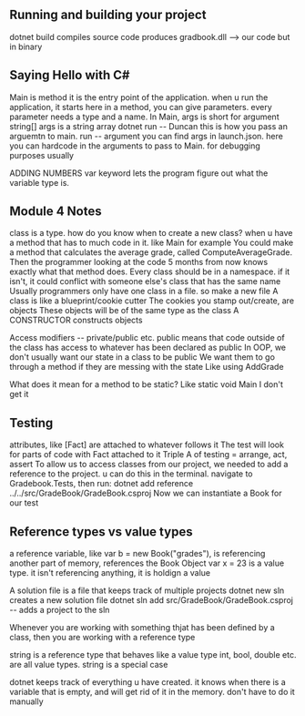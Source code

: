 Running and building your project
---------------------------------
dotnet build compiles source code
    produces gradbook.dll --> our code but in binary

Saying Hello with C#
--------------------
Main is  method
it is the entry point of the application. when u run the application, it starts here
in a method, you can give parameters. every parameter needs a type and a name. In Main, args is short for argument
string[] args is a string array
dotnet run -- Duncan 
this is how you pass an arguemtn to main. run -- argument
you can find args in launch.json. here you can hardcode in the arguments to pass to Main. for debugging purposes usually

ADDING NUMBERS
var keyword lets the program figure out what the variable type is.

Module 4 Notes
----------------
class is a type.
how do you know when to create a new class? when u have a method that has to much code in it. like Main for example
You could make a method that calculates the average grade, called ComputeAverageGrade. Then the programmer looking at the code 5 months from now knows exactly what that method does.
Every class should be in a namespace. if it isn't, it could conflict with someone else's class that has the same name
Usually programmers only have one class in a file. so make a new file
A class is like a blueprint/cookie cutter
The cookies you stamp out/create, are objects
These objects will be of the same type as the class
A CONSTRUCTOR constructs objects 

Access modifiers -- private/public etc.
public means that code outside of the class has access to whatever has been declared as public
In OOP, we don't usually want our state in a class to be public
We want them to go through a method if they are messing with the state
Like using AddGrade

What does it mean for a method to be static? Like static void Main
I don't get it

Testing
---------------
attributes, like [Fact] are attached to whatever follows it
The test will look for parts of code with Fact attached to it
Triple A of testing = arrange, act, assert
To allow us to access classes from our project, we needed to add a reference to the project. u can do this in the terminal. navigate to Gradebook.Tests, then run: dotnet add reference ../../src/GradeBook/GradeBook.csproj 
Now we can instantiate a Book for our test

Reference types vs value types
-----------------------------
a reference variable, like var b = new Book("grades"), is referencing another part of memory, references the Book Object
var x = 23 is a value type. it isn't referencing anything, it is holdign a value

A solution file is a file that keeps track of multiple projects
dotnet new sln creates a new solution file
dotnet sln add src/GradeBook/GradeBook.csproj  -- adds a project to the sln

Whenever you are working with something thjat has been defined by a class, then you are working with a reference type

string is a reference type that behaves like a value type
int, bool, double etc. are all value types. string is a special case

dotnet keeps track of everything u have created. it knows when there is a variable that is empty, and will get rid of it in the memory. don't have to do it manually
